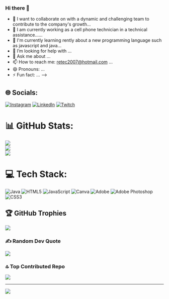 ### Hi there 👋

- 👯 I want to collaborate on with a dynamic and challenging team to contribute to the company's growth...
- 🔭 I am currently working as a cell phone technician in a technical assistance......
- 🌱 I'm currently learning rently about a new programming language
      such as javascript and java...
- 🤔 I’m looking for help with ...
- 💬 Ask me about ...
- 📫 How to reach me: retec2007@hotmail.com ...
- 😄 Pronouns: ...
- ⚡ Fun fact: ...
-->

## 🌐 Socials:
[![Instagram](https://img.shields.io/badge/Instagram-%23E4405F.svg?logo=Instagram&logoColor=white)](https://instagram.com/https://www.instagram.com/rtek_cell/) [![LinkedIn](https://img.shields.io/badge/LinkedIn-%230077B5.svg?logo=linkedin&logoColor=white)](https://linkedin.com/in/https://www.linkedin.com/in/reginaldo-de-oliveira-souza-90a803301/) [![Twitch](https://img.shields.io/badge/Twitch-%239146FF.svg?logo=Twitch&logoColor=white)](https://twitch.tv/https://www.twitch.tv/retec07) 

# 📊 GitHub Stats:
![](https://github-readme-stats.vercel.app/api?username=reginaldotech&theme=onedark&hide_border=false&include_all_commits=false&count_private=false)<br/>
![](https://github-readme-streak-stats.herokuapp.com/?user=reginaldotech&theme=onedark&hide_border=false)<br/>
![](https://github-readme-stats.vercel.app/api/top-langs/?username=reginaldotech&theme=onedark&hide_border=false&include_all_commits=false&count_private=false&layout=compact)


# 💻 Tech Stack:
![Java](https://img.shields.io/badge/java-%23ED8B00.svg?style=for-the-badge&logo=openjdk&logoColor=white) ![HTML5](https://img.shields.io/badge/html5-%23E34F26.svg?style=for-the-badge&logo=html5&logoColor=white) ![JavaScript](https://img.shields.io/badge/javascript-%23323330.svg?style=for-the-badge&logo=javascript&logoColor=%23F7DF1E) ![Canva](https://img.shields.io/badge/Canva-%2300C4CC.svg?style=for-the-badge&logo=Canva&logoColor=white) ![Adobe](https://img.shields.io/badge/adobe-%23FF0000.svg?style=for-the-badge&logo=adobe&logoColor=white) ![Adobe Photoshop](https://img.shields.io/badge/adobe%20photoshop-%2331A8FF.svg?style=for-the-badge&logo=adobe%20photoshop&logoColor=white) ![CSS3](https://img.shields.io/badge/css3-%231572B6.svg?style=for-the-badge&logo=css3&logoColor=white)

## 🏆 GitHub Trophies
![](https://github-profile-trophy.vercel.app/?username=reginaldotech&theme=radical&no-frame=false&no-bg=true&margin-w=4)

### ✍️ Random Dev Quote
![](https://quotes-github-readme.vercel.app/api?type=horizontal&theme=radical)

### 🔝 Top Contributed Repo
![](https://github-contributor-stats.vercel.app/api?username=reginaldotech&limit=5&theme=dark&combine_all_yearly_contributions=true)

---
[![](https://visitcount.itsvg.in/api?id=reginaldotech&icon=0&color=4)](https://visitcount.itsvg.in)

<!-- Proudly created with GPRM ( https://gprm.itsvg.in ) -->

